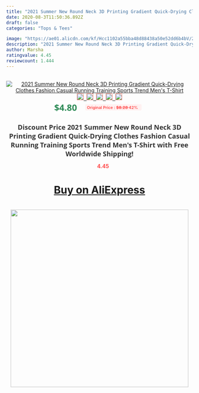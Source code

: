 ```yaml
---
title: "2021 Summer New Round Neck 3D Printing Gradient Quick-Drying Clothes Fashion Casual Running Training Sports Trend Men's T-Shirt"
date: 2020-08-3T11:50:36.892Z
draft: false
categories: "Tops & Tees"

image: "https://ae01.alicdn.com/kf/Hcc1102a55bba48d88438a50e52dd6b4bV/2021-Summer-New-Round-Neck-3D-Printing-Gradient-Quick-Drying-Clothes-Fashion-Casual-Running-Training-Sports.jpg"
description: "2021 Summer New Round Neck 3D Printing Gradient Quick-Drying Clothes Fashion Casual Running Training Sports Trend Men's T-Shirt"
author: Marsha
ratingvalue: 4.45
reviewcount: 1.444
---
```

<br>
<div style="text-align: center;">
<a href="https://s.click.aliexpress.com/e/_AFlVPB" target="_blank" rel="nofollow noopener noreferrer"><img alt="2021 Summer New Round Neck 3D Printing Gradient Quick-Drying Clothes Fashion Casual Running Training Sports Trend Men's T-Shirt" class="magnifier-image" src="https://ae01.alicdn.com/kf/Hcc1102a55bba48d88438a50e52dd6b4bV/2021-Summer-New-Round-Neck-3D-Printing-Gradient-Quick-Drying-Clothes-Fashion-Casual-Running-Training-Sports.jpg_640x640.jpg">
<br>
<img style="border:1px solid salmon" src="https://ae01.alicdn.com/kf/Hcc1102a55bba48d88438a50e52dd6b4bV/2021-Summer-New-Round-Neck-3D-Printing-Gradient-Quick-Drying-Clothes-Fashion-Casual-Running-Training-Sports.jpg_120x120.jpg">&nbsp;&nbsp;<img style="border:1px solid salmon" src="https://ae01.alicdn.com/kf/Hf78bf30139824f46a8d0d7616541d4c0O/2021-Summer-New-Round-Neck-3D-Printing-Gradient-Quick-Drying-Clothes-Fashion-Casual-Running-Training-Sports.jpg_120x120.jpg">&nbsp;&nbsp;<img style="border:1px solid salmon" src="https://ae01.alicdn.com/kf/Hee53cb61ed2a46b6baaa979b434f85947/2021-Summer-New-Round-Neck-3D-Printing-Gradient-Quick-Drying-Clothes-Fashion-Casual-Running-Training-Sports.jpg_120x120.jpg">&nbsp;&nbsp;<img style="border:1px solid salmon" src="https://ae01.alicdn.com/kf/Hbc297a838bd2495182f2fb07299b9434F/2021-Summer-New-Round-Neck-3D-Printing-Gradient-Quick-Drying-Clothes-Fashion-Casual-Running-Training-Sports.jpg_120x120.jpg">&nbsp;&nbsp;<img style="border:1px solid salmon" src="https://ae01.alicdn.com/kf/H76c2545c16b748218f249f6df5970e7ai/2021-Summer-New-Round-Neck-3D-Printing-Gradient-Quick-Drying-Clothes-Fashion-Casual-Running-Training-Sports.jpg_120x120.jpg"></a></div><br0>
<div style="text-align: center;"><span style="background-color: white; border: 0px; box-sizing: border-box; color: seagreen; display: inline-block; font-family: &quot;open sans&quot; , &quot;arial&quot; , &quot;helvetica&quot; , sans-serif , &quot;heiti&quot;; font-size: 24px; font-stretch: inherit; font-weight: 700; line-height: inherit; margin: 0px 10px 0px 0px; padding: 0px; vertical-align: middle;">$4.80 </span>
<span style="background: rgb(255 , 241 , 241); border-radius: 3px; border: 0px; box-sizing: border-box; color: #ff4747; display: inline-block; font-family: inherit; font-size: 12px; font-stretch: inherit; font-style: inherit; font-variant: inherit; font-weight: 600; line-height: inherit; margin: 0px; padding: 2px 5px; transform: scale(0.9); vertical-align: middle;">Original Price : <b style="text-decoration: line-through;">$8.28 </b> 42%&nbsp;&nbsp;</span></div>
<h1 style="color: #333333; display: inline-block; font-family: &quot;open sans&quot; , &quot;arial&quot; , &quot;helvetica&quot; , sans-serif , &quot;heiti&quot;; font-size: 18px; font-stretch: inherit; font-weight: 700; text-align: center;">Discount Price 2021 Summer New Round Neck 3D Printing Gradient Quick-Drying Clothes Fashion Casual Running Training Sports Trend Men's T-Shirt with Free Worldwide Shipping!</h1>
<div style="color: #ff4747; text-align: center;">
<img src="https://4.bp.blogspot.com/-M0ZcTcb-5uY/XleCXlxnR4I/AAAAAAAAAEc/OrjgMkXV1oMQFaCRZj5HQwOCBcu3w1FegCPcBGAYYCw/s1600/star.png" style="height: 15px;">&nbsp;<b>4.45</b></div>
<div class="button_cont" align="center"><a class="buynow_a" href="https://s.click.aliexpress.com/e/_AFlVPB" target="_blank" rel="nofollow noopener noreferrer"><H1>Buy on AliExpress</H1></a></div><br>
<div class="separator" style="clear: both; text-align: center;">
<img src="https://lh3.googleusercontent.com/-pTy5HemUv9M/XlePHvY0dAI/AAAAAAAAAE4/0nX5iRUoIWY8eMW9Dpxeirr157OZliDIgCLcBGAsYHQ/s1600/badge.gif" width="480">
</div>

